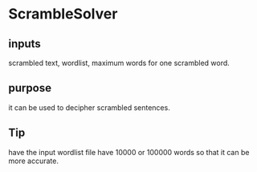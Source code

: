 # ScrambleSolver
 ## inputs
 scrambled text, wordlist, maximum words for one scrambled word.
## purpose
 it can be used to decipher scrambled sentences.
## Tip
 have the input wordlist file have 10000 or 100000 words so that it can be more accurate.
